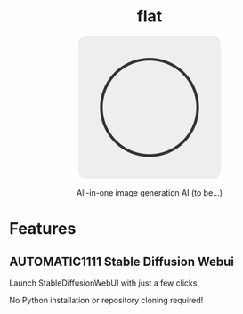 <h1 align="center">flat</h1>
<div align="center"><img height="256px" src="./icons/icon-512x512.png" /></div>
<p align="center">All-in-one image generation AI (to be...)</p>


# Features
## AUTOMATIC1111 Stable Diffusion Webui

Launch StableDiffusionWebUI with just a few clicks.

No Python installation or repository cloning required!

